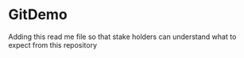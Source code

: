 # GitDemo
Adding this read me file so that stake holders can understand what to expect from this repository
